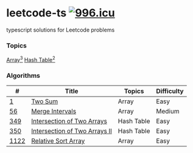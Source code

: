 # leetcode-ts [![996.icu](https://img.shields.io/badge/link-996.icu-red.svg)](https://996.icu)

typescript solutions for Leetcode problems

### Topics

[Array<sup>3</sup>](/)
[Hash Table<sup>2</sup>](/)

### Algorithms

| #                        | Title                                            | Topics     | Difficulty |
| ------------------------ | ------------------------------------------------ | ---------- | ---------- |
| [1](/algorithms/1)       | [Two Sum](/algorithms/1)                         | Array      | Easy       |
| [56](/algorithms/56)     | [Merge Intervals](/algorithms/56)                | Array      | Medium     |
| [349](/algorithms/349)   | [Intersection of Two Arrays](/algorithms/349)    | Hash Table | Easy       |
| [350](/algorithms/350)   | [Intersection of Two Arrays II](/algorithms/350) | Hash Table | Easy       |
| [1122](/algorithms/1122) | [Relative Sort Array](/algorithms/1122)          | Array      | Easy       |
